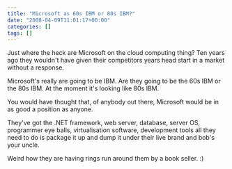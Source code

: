 ```yaml
---
title: "Microsoft as 60s IBM or 80s IBM?"
date: "2008-04-09T11:01:17+00:00"
categories: []
tags: []
---
```


Just where the heck are Microsoft on the cloud computing thing? Ten years ago they wouldn't have given their competitors years head start in a market without a response.

Microsoft's really are going to be IBM. Are they going to be the 60s IBM or the 80s IBM. At the moment it's looking like 80s IBM.

You would have thought that, of anybody out there, Microsoft would be in as good a position as anyone.

They've got the .NET framework, web server, database, server OS, programmer eye balls, virtualisation software, development tools all they need to do is package it up and dump it under their live brand and bob's your uncle.

Weird how they are having rings run around them by a book seller. :)
